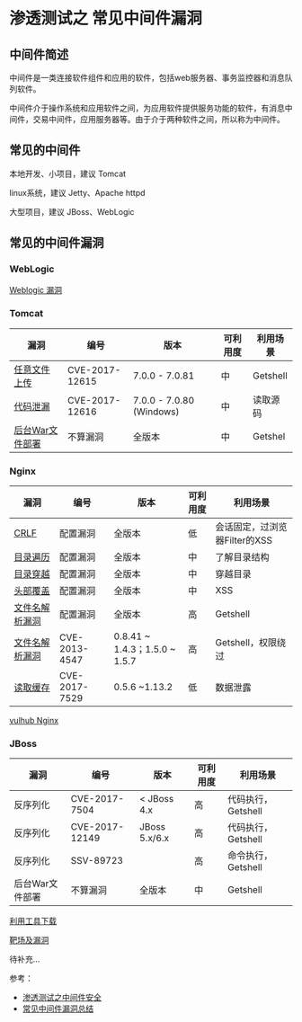 # 渗透测试之 常见中间件漏洞

## 中间件简述

中间件是一类连接软件组件和应用的软件，包括web服务器、事务监控器和消息队列软件。

中间件介于操作系统和应用软件之间，为应用软件提供服务功能的软件，有消息中间件，交易中间件，应用服务器等。由于介于两种软件之间，所以称为中间件。



## 常见的中间件

本地开发、小项目，建议 Tomcat

linux系统，建议 Jetty、Apache httpd

大型项目，建议 JBoss、WebLogic



## 常见的中间件漏洞

### WebLogic

[Weblogic 漏洞](https://github.com/vulhub/vulhub/tree/master/weblogic)



### Tomcat

| 漏洞                                                         | 编号           | 版本                     | 可利用度 | 利用场景 |
| ------------------------------------------------------------ | -------------- | ------------------------ | -------- | -------- |
| [任意文件上传](https://blog.csdn.net/Blood_Pupil/article/details/88602720) | CVE-2017-12615 | 7.0.0 - 7.0.81           | 中       | Getshell |
| [代码泄漏](https://blog.csdn.net/Blood_Pupil/article/details/88616898) | CVE-2017-12616 | 7.0.0 - 7.0.80 (Windows) | 中       | 读取源码 |
| [后台War文件部署](https://blog.csdn.net/Blood_Pupil/article/details/88660728) | 不算漏洞       | 全版本                   | 中       | Getshel  |



### Nginx

| 漏洞                                                         | 编号          | 版本                          | 可利用度 | 利用场景                      |
| ------------------------------------------------------------ | ------------- | ----------------------------- | -------- | ----------------------------- |
| [CRLF](https://blog.csdn.net/Blood_Pupil/article/details/88580260) | 配置漏洞      | 全版本                        | 低       | 会话固定，过浏览器Filter的XSS |
| [目录遍历](https://blog.csdn.net/Blood_Pupil/article/details/88580260) | 配置漏洞      | 全版本                        | 中       | 了解目录结构                  |
| [目录穿越](https://blog.csdn.net/Blood_Pupil/article/details/88580260) | 配置漏洞      | 全版本                        | 中       | 穿越目录                      |
| [头部覆盖](https://blog.csdn.net/Blood_Pupil/article/details/88580260) | 配置漏洞      | 全版本                        | 中       | XSS                           |
| [文件名解析漏洞](https://blog.csdn.net/Blood_Pupil/article/details/88580260) | 配置漏洞      | 全版本                        | 高       | Getshell                      |
| [文件名解析漏洞](https://blog.csdn.net/Blood_Pupil/article/details/88565176) | CVE-2013-4547 | 0.8.41 ~ 1.4.3；1.5.0 ~ 1.5.7 | 高       | Getshell，权限绕过            |
| [读取缓存](https://www.freebuf.com/articles/terminal/140402.html) | CVE-2017-7529 | 0.5.6 ~1.13.2                 | 低       | 数据泄露                      |

[vulhub Nginx](https://github.com/vulhub/vulhub/tree/master/nginx/insecure-configuration)



### JBoss

| 漏洞            | 编号           | 版本          | 可利用度 | 利用场景           |
| --------------- | -------------- | ------------- | -------- | ------------------ |
| 反序列化        | CVE-2017-7504  | < JBoss 4.x   | 高       | 代码执行，Getshell |
| 反序列化        | CVE-2017-12149 | JBoss 5.x/6.x | 高       | 代码执行，Getshell |
| 反序列化        | SSV-89723      |               | 高       | 命令执行，Getshell |
| 后台War文件部署 | 不算漏洞       | 全版本        | 中       | Getshell           |

[利用工具下载](https://cdn.vulhub.org/deserialization/DeserializeExploit.jar)

[靶场及漏洞](https://github.com/vulhub/vulhub/tree/master/jboss/JMXInvokerServlet-deserialization)



待补充...

参考：

- [渗透测试之中间件安全](https://blog.csdn.net/Blood_Pupil/article/details/88243391)
- [常见中间件漏洞总结](https://blog.csdn.net/qq_32434307/article/details/86648303)